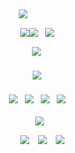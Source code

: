 ㅤ ㅤ

ㅤ ㅤ

ㅤ ㅤ

<h5 align="center">
  
![](https://komarev.com/ghpvc/?username=ovrpheus&color=d3dadf&label=ㅤ✦ㅤ)ㅤ

  

  
ㅤㅤㅤ[![](https://i.imgur.com/jQYyPrr.png)](https://open.spotify.com/track/1wtqANUwRLMKPogJt1IPKT?si=5dda1b3fd9024e20)[![](https://i.imgur.com/f1cBFVp.png)](https://open.spotify.com/track/1wtqANUwRLMKPogJt1IPKT?si=5dda1b3fd9024e20)ㅤ[![](https://i.imgur.com/QeJZ1Kx.png)](https://open.spotify.com/track/1wtqANUwRLMKPogJt1IPKT?si=5dda1b3fd9024e20)

⠀ㅤㅤㅤ<img src="https://i.imgur.com/wHmLJQK.png"/>
⠀
<h5 align="center">
ㅤㅤㅤ<img src="https://i.imgur.com/LSIcyQp.png"/>
</h5>  
<h4 align="center">
  
ㅤㅤㅤ[![](https://i.imgur.com/7WjEU8T.png)](https://rentry.co/orph)ㅤ[![](https://i.imgur.com/POpAO9V.png)](https://retrospring.net/@Ovrpheus)ㅤ[![](https://i.imgur.com/O6F1lbV.png)](https://ovrpheus.atabook.org/)ㅤ[![](https://i.imgur.com/UmrBIw8.png)](https://rentry.co/ovrpheus)
</h4> 
  <h5 align="center">
⠀ㅤㅤㅤ<img src="https://i.imgur.com/WzzSTfs.png"/>

 ㅤㅤㅤㅤㅤㅤㅤ[![](https://i.imgur.com/B8s9Y5r.png)](https://open.spotify.com/track/1wtqANUwRLMKPogJt1IPKT?si=5dda1b3fd9024e20) ㅤ[![](https://i.imgur.com/geQMvkW.png)](https://open.spotify.com/track/1wtqANUwRLMKPogJt1IPKT?si=5dda1b3fd9024e20) ㅤ[![](https://i.imgur.com/CX9bmOO.png)](https://open.spotify.com/track/1wtqANUwRLMKPogJt1IPKT?si=5dda1b3fd9024e20)
ㅤ ㅤ

ㅤ ㅤ

ㅤ ㅤ

